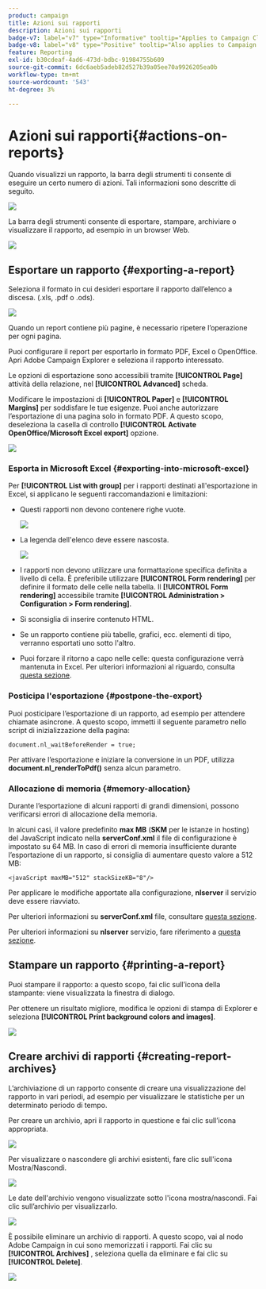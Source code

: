 ```yaml
---
product: campaign
title: Azioni sui rapporti
description: Azioni sui rapporti
badge-v7: label="v7" type="Informative" tooltip="Applies to Campaign Classic v7"
badge-v8: label="v8" type="Positive" tooltip="Also applies to Campaign v8"
feature: Reporting
exl-id: b30cdeaf-4ad6-473d-bdbc-91984755b609
source-git-commit: 6dc6aeb5adeb82d527b39a05ee70a9926205ea0b
workflow-type: tm+mt
source-wordcount: '543'
ht-degree: 3%

---
```


# Azioni sui rapporti{#actions-on-reports}



Quando visualizzi un rapporto, la barra degli strumenti ti consente di eseguire un certo numero di azioni. Tali informazioni sono descritte di seguito.

![](assets/s_ncs_advuser_report_wizard_2.png)

La barra degli strumenti consente di esportare, stampare, archiviare o visualizzare il rapporto, ad esempio in un browser Web.

![](assets/s_ncs_advuser_report_wizard_04.png)

## Esportare un rapporto {#exporting-a-report}

Seleziona il formato in cui desideri esportare il rapporto dall’elenco a discesa. (.xls, .pdf o .ods).

![](assets/s_ncs_advuser_report_wizard_06.png)

Quando un report contiene più pagine, è necessario ripetere l’operazione per ogni pagina.

Puoi configurare il report per esportarlo in formato PDF, Excel o OpenOffice. Apri Adobe Campaign Explorer e seleziona il rapporto interessato.

Le opzioni di esportazione sono accessibili tramite **[!UICONTROL Page]** attività della relazione, nel **[!UICONTROL Advanced]** scheda.

Modificare le impostazioni di **[!UICONTROL Paper]** e **[!UICONTROL Margins]** per soddisfare le tue esigenze. Puoi anche autorizzare l’esportazione di una pagina solo in formato PDF. A questo scopo, deseleziona la casella di controllo **[!UICONTROL Activate OpenOffice/Microsoft Excel export]** opzione.

![](assets/s_ncs_advuser_report_wizard_021.png)

### Esporta in Microsoft Excel {#exporting-into-microsoft-excel}

Per **[!UICONTROL List with group]** per i rapporti destinati all&#39;esportazione in Excel, si applicano le seguenti raccomandazioni e limitazioni:

* Questi rapporti non devono contenere righe vuote.

   ![](assets/export_limitations_remove_empty_line.png)

* La legenda dell&#39;elenco deve essere nascosta.

   ![](assets/export_limitations_hide_label.png)

* I rapporti non devono utilizzare una formattazione specifica definita a livello di cella. È preferibile utilizzare **[!UICONTROL Form rendering]** per definire il formato delle celle nella tabella. Il **[!UICONTROL Form rendering]** accessibile tramite **[!UICONTROL Administration > Configuration > Form rendering]**.
* Si sconsiglia di inserire contenuto HTML.
* Se un rapporto contiene più tabelle, grafici, ecc. elementi di tipo, verranno esportati uno sotto l&#39;altro.
* Puoi forzare il ritorno a capo nelle celle: questa configurazione verrà mantenuta in Excel. Per ulteriori informazioni al riguardo, consulta [questa sezione](../../reporting/using/creating-a-table.md#defining-cell-format).

### Posticipa l&#39;esportazione {#postpone-the-export}

Puoi posticipare l’esportazione di un rapporto, ad esempio per attendere chiamate asincrone. A questo scopo, immetti il seguente parametro nello script di inizializzazione della pagina:

```
document.nl_waitBeforeRender = true;
```

Per attivare l’esportazione e iniziare la conversione in un PDF, utilizza **document.nl_renderToPdf()** senza alcun parametro.

### Allocazione di memoria {#memory-allocation}

Durante l’esportazione di alcuni rapporti di grandi dimensioni, possono verificarsi errori di allocazione della memoria.

In alcuni casi, il valore predefinito **max MB** (**SKM** per le istanze in hosting) del JavaScript indicato nella **serverConf.xml** il file di configurazione è impostato su 64 MB. In caso di errori di memoria insufficiente durante l’esportazione di un rapporto, si consiglia di aumentare questo valore a 512 MB:

```
<javaScript maxMB="512" stackSizeKB="8"/>
```

Per applicare le modifiche apportate alla configurazione, **nlserver** il servizio deve essere riavviato.

Per ulteriori informazioni su **serverConf.xml** file, consultare [questa sezione](../../production/using/configuration-principle.md).

Per ulteriori informazioni su **nlserver** servizio, fare riferimento a [questa sezione](../../production/using/administration.md).

## Stampare un rapporto {#printing-a-report}

Puoi stampare il rapporto: a questo scopo, fai clic sull’icona della stampante: viene visualizzata la finestra di dialogo.

Per ottenere un risultato migliore, modifica le opzioni di stampa di Explorer e seleziona **[!UICONTROL Print background colors and images]**.

![](assets/s_ncs_advuser_report_print_options.png)

## Creare archivi di rapporti {#creating-report-archives}

L’archiviazione di un rapporto consente di creare una visualizzazione del rapporto in vari periodi, ad esempio per visualizzare le statistiche per un determinato periodo di tempo.

Per creare un archivio, apri il rapporto in questione e fai clic sull’icona appropriata.

![](assets/s_ncs_advuser_report_wizard_07.png)

Per visualizzare o nascondere gli archivi esistenti, fare clic sull&#39;icona Mostra/Nascondi.

![](assets/s_ncs_advuser_report_history_06.png)

Le date dell&#39;archivio vengono visualizzate sotto l&#39;icona mostra/nascondi. Fai clic sull’archivio per visualizzarlo.

![](assets/s_ncs_advuser_report_history_04.png)

È possibile eliminare un archivio di rapporti. A questo scopo, vai al nodo Adobe Campaign in cui sono memorizzati i rapporti. Fai clic su **[!UICONTROL Archives]** , seleziona quella da eliminare e fai clic su **[!UICONTROL Delete]**.

![](assets/s_ncs_advuser_report_history_01.png)
